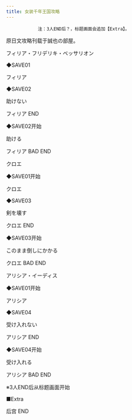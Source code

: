 ```yaml
---
title: 女装千年王国攻略
---
```


                注：3人END后？，标题画面会追加【Extra】。

原日文攻略刊载于誠也の部屋。



フィリア・フリデリキ・ベッサリオン



◆SAVE01

フィリア

◆SAVE02

助けない



フィリア END



◆SAVE02开始

助ける



フィリア BAD END



クロエ



◆SAVE01开始

クロエ

◆SAVE03

剣を壊す



クロエ END



◆SAVE03开始

このまま倒しにかかる



クロエ BAD END



アリシア・イーディス



◆SAVE01开始

アリシア

◆SAVE04

受け入れない



アリシア END



◆SAVE04开始

受け入れる



アリシア BAD END



※3人END后从标题画面开始

■Extra



后宫 END


              
